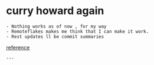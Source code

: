 # curry howard again
    - Nothing works as of now , for my way
    - Remoteflakes makes me think that I can make it work.
    - Rest updates ll be commit summaries

[reference](https://www.haskellforall.com/2022/10/what-does-isomorphic-mean-in-haskell.html)

    ---
    
